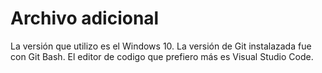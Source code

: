 # Archivo adicional
La versión que utilizo es el Windows 10.
La versión de Git instalazada fue con Git Bash.
El editor de codigo que prefiero más es Visual Studio Code.